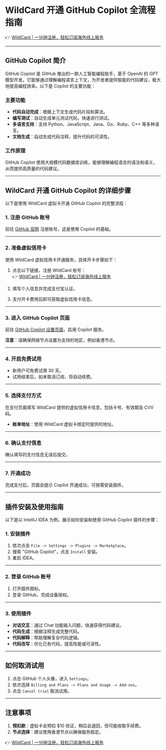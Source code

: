 # WildCard 开通 GitHub Copilot 全流程指南

👉 [WildCard | 一分钟注册，轻松订阅海外线上服务](https://bit.ly/bewildcard)

---

## GitHub Copilot 简介

GitHub Copilot 是 GitHub 推出的一款人工智能编程助手，基于 OpenAI 的 GPT 模型开发。它能够通过理解编程语言上下文，为开发者提供智能的代码建议，极大地提高编程效率。以下是 Copilot 的主要功能：

### 主要功能

- **代码自动完成**：根据上下文生成代码片段和算法。
- **编写测试**：自动生成单元测试代码，快速进行测试。
- **多语言支持**：支持 Python、JavaScript、Java、Go、Ruby、C++ 等多种语言。
- **文档生成**：自动生成代码注释，提升代码的可读性。

### 工作原理

GitHub Copilot 使用大规模代码数据库训练，能够理解编程语言的语法和语义，从而提供高质量的代码建议。

---

## WildCard 开通 GitHub Copilot 的详细步骤

以下是使用 WildCard 虚拟卡开通 GitHub Copilot 的完整流程：

### 1. 注册 GitHub 账号

前往 [GitHub 官网](https://github.com) 注册账号，这是使用 Copilot 的基础。

---

### 2. 准备虚拟信用卡

使用 WildCard 虚拟信用卡开通服务，具体开卡步骤如下：

1. 点击以下链接，注册 WildCard 账号：  
👉 [WildCard | 一分钟注册，轻松订阅海外线上服务](https://bit.ly/bewildcard)

2. 填写个人信息并完成支付宝认证。
3. 支付开卡费用后即可获取虚拟信用卡信息。

---

### 3. 进入 GitHub Copilot 页面

前往 [GitHub Copilot 设置页面](https://github.com/settings/copilot)，启用 Copilot 服务。

**注意**：请确保网络节点设置为支持的地区，例如香港节点。

---

### 4. 开启免费试用

- 新用户可免费试用 30 天。
- 试用结束后，如未取消订阅，将自动续费。

---

### 5. 选择支付方式

在支付页面填写 WildCard 提供的虚拟信用卡信息，包括卡号、有效期及 CVV 码。

- **账单地址**：使用 WildCard 虚拟卡绑定时提供的地址。

---

### 6. 确认支付信息

确认填写的支付信息无误后提交。

---

### 7. 开通成功

完成支付后，页面会提示 Copilot 开通成功，可按需安装插件。

---

## 插件安装及使用指南

以下是以 IntelliJ IDEA 为例，展示如何安装和使用 GitHub Copilot 插件的步骤：

### 1. 安装插件

1. 依次点击 `File -> Settings -> Plugins -> Marketplace`。
2. 搜索 "GitHub Copilot"，点击 `Install` 安装。
3. 重启 IDEA。

---

### 2. 登录 GitHub 账号

1. 打开插件图标。
2. 登录 GitHub，完成设备授权。

---

### 3. 使用插件

- **对话交互**：通过 Chat 功能输入问题，快速获得代码建议。
- **代码生成**：根据注释生成完整代码。
- **代码解释**：帮助理解复杂代码逻辑。
- **代码改写**：优化已有代码，提高性能或可读性。

---

## 如何取消试用

1. 点击 GitHub 个人头像，进入 `Settings`。
2. 依次选择 `Billing and Plans -> Plans and Usage -> Add-ons`。
3. 点击 `Cancel trial` 取消试用。

---

## 注意事项

1. **预扣款**：虚拟卡会预扣 $10 验证，稍后会退回，但可能收取手续费。
2. **节点选择**：建议使用香港节点以确保服务稳定。

👉 [WildCard | 一分钟注册，轻松订阅海外线上服务](https://bit.ly/bewildcard)
